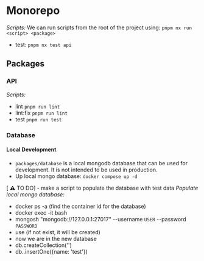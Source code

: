 # Monorepo

*Scripts:*
We can run scripts from the root of the project using:  `pnpm nx run <script> <package>`
- test: `pnpm nx test api`

## Packages

### API

*Scripts:*
- lint `pnpm run lint`
- lint:fix `pnpm run lint`
- test `pnpm run test`


### Database

#### Local Development
- `packages/database` is a local mongodb database that can be used for development. It is not intended to be used in production.
- Up local mongo database: `docker compose up -d`

[ ⚠️ TO DO] - make a script to populate the database with test data
*Populate local mongo database:*
- docker ps -a (find the container id for the database)
- docker exec -it <container id> bash
- mongosh "mongodb://127.0.0.1:27017" --username `USER` --password `PASSWORD`
- use <database name> (if not exist, it will be created)
- now we are in the new database
- db.createCollection('<collection name>')
- db.<collection name>.insertOne({name: 'test'})
